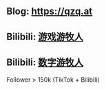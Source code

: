 ## Blog: https://qzq.at

## Bilibili: [游戏游牧人](https://space.bilibili.com/1389991067)

## Bilibili: [数字游牧人](https://space.bilibili.com/4848323)

Follower > 150k (TikTok + Bilibili)
